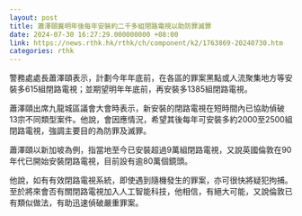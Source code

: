 ```yaml
---
layout: post
title: 蕭澤頤冀明年後每年安裝約二千多組閉路電視以助防罪滅罪
date: 2024-07-30 16:27:29.000000000 +08:00
link: https://news.rthk.hk/rthk/ch/component/k2/1763869-20240730.htm
categories: rthk
---
```


警務處處長蕭澤頤表示，計劃今年年底前，在各區的罪案黑點或人流聚集地方等安裝多615組閉路電視；並期望明年年底前，再安裝多1385組閉路電視。

蕭澤頤出席九龍城區議會大會時表示，新安裝的閉路電視在短時間內已協助偵破13宗不同類型案件。他說，會因應情況，希望其後每年可安裝多約2000至2500組閉路電視，強調主要目的為防罪及滅罪。

蕭澤頤以新加坡為例，指當地至今已安裝超過9萬組閉路電視，又說英國倫敦在90年代已開始安裝閉路電視，目前設有逾80萬個鏡頭。

他說，如有有效閉路電視系統，即使遇到隨機發生的罪案，亦可很快將疑犯拘捕。至於將來會否有關閉路電視加入人工智能科技，他相信，有絕大可能，又說倫敦已有類似做法，有助迅速偵破嚴重罪案。
